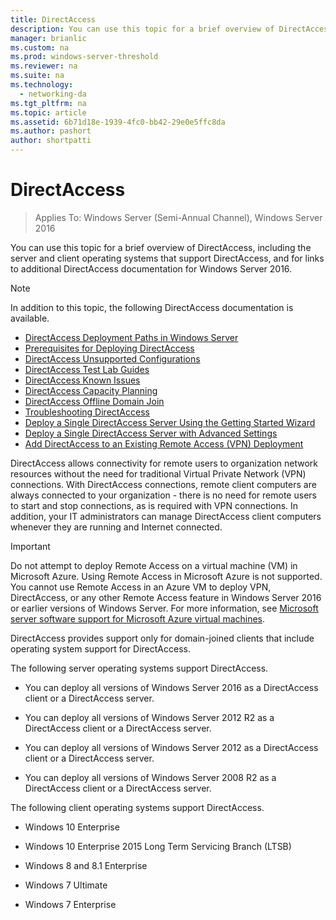 ```yaml
---
title: DirectAccess
description: You can use this topic for a brief overview of DirectAccess in Windows Server 2016.
manager: brianlic
ms.custom: na
ms.prod: windows-server-threshold
ms.reviewer: na
ms.suite: na
ms.technology: 
  - networking-da
ms.tgt_pltfrm: na
ms.topic: article
ms.assetid: 6b71d18e-1939-4fc0-bb42-29e0e5ffc8da
ms.author: pashort
author: shortpatti
---
```

# DirectAccess

>Applies To: Windows Server (Semi-Annual Channel), Windows Server 2016

You can use this topic for a brief overview of DirectAccess, including the server and client operating systems that support DirectAccess, and for links to additional DirectAccess documentation for Windows Server 2016.  
  
> [!NOTE]  
> In addition to this topic, the following DirectAccess documentation is available.  
>   
> -   [DirectAccess Deployment Paths in Windows Server](DirectAccess-Deployment-Paths-in-Windows-Server.md)  
> -   [Prerequisites for Deploying DirectAccess](Prerequisites-for-Deploying-DirectAccess.md)  
> -   [DirectAccess Unsupported Configurations](DirectAccess-Unsupported-Configurations.md)  
> -   [DirectAccess Test Lab Guides](DirectAccess-Test-Lab-Guides.md)  
> -   [DirectAccess Known Issues](DirectAccess-Known-Issues.md)  
> -   [DirectAccess Capacity Planning](DirectAccess-Capacity-Planning.md) 
> -   [DirectAccess Offline Domain Join](DirectAccess-Offline-Domain-Join.md)  
> -   [Troubleshooting DirectAccess](Troubleshooting-DirectAccess.md)  
> -   [Deploy a Single DirectAccess Server Using the Getting Started Wizard](single-server-wizard/Deploy-a-Single-DirectAccess-Server-Using-the-Getting-Started-Wizard.md)  
> -   [Deploy a Single DirectAccess Server with Advanced Settings](single-server-advanced/Deploy-a-Single-DirectAccess-Server-with-Advanced-Settings.md)  
> -   [Add DirectAccess to an Existing Remote Access (VPN) Deployment](add-to-existing-vpn/Add-DirectAccess-to-an-Existing-Remote-Access-VPN-Deployment.md)  
  
DirectAccess  allows connectivity for remote users to organization network resources without the need for traditional Virtual Private Network (VPN) connections. With DirectAccess connections, remote client computers are always connected to your organization - there is no need for remote users to start and stop connections, as is required with VPN connections. In addition, your IT administrators can manage DirectAccess client computers whenever they are running and Internet connected.

>[!IMPORTANT]
>Do not attempt to deploy Remote Access on a virtual machine \(VM\) in Microsoft Azure. Using Remote Access in Microsoft Azure is not supported. You cannot use Remote Access in an Azure VM to deploy VPN, DirectAccess, or any other Remote Access feature in Windows Server 2016 or earlier versions of Windows Server. For more information, see [Microsoft server software support for Microsoft Azure virtual machines](https://support.microsoft.com/en-us/help/2721672/microsoft-server-software-support-for-microsoft-azure-virtual-machines).
  
DirectAccess provides support only for domain-joined clients that include operating system support for DirectAccess.  
  
The following server operating systems support DirectAccess.  
  
-   You can deploy all versions of  Windows Server 2016 as a DirectAccess client or a DirectAccess server.  
  
-   You can deploy all versions of Windows Server 2012 R2 as a DirectAccess client or a DirectAccess server.  
  
-   You can deploy all versions of Windows Server 2012 as a DirectAccess client or a DirectAccess server.  
  
-   You can deploy all versions of Windows Server 2008 R2 as a DirectAccess client or a DirectAccess server.  
  
The following client operating systems support DirectAccess.  
  
-   Windows 10 Enterprise  
  
-   Windows 10 Enterprise 2015 Long Term Servicing Branch (LTSB)  
  
-   Windows 8 and 8.1 Enterprise  
  
-   Windows 7 Ultimate  
  
-   Windows 7 Enterprise

